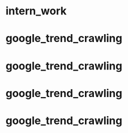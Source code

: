 # intern_work
# google_trend_crawling
# google_trend_crawling
# google_trend_crawling
# google_trend_crawling
